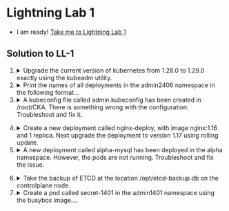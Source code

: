 # Lightning Lab 1

  - I am ready! [Take me to Lightning Lab 1](https://kodekloud.com/topic/lightning-lab-1-2/)

## Solution to LL-1

1.  <details>
    <summary>Upgrade the current version of kubernetes from 1.28.0 to 1.29.0 exactly using the kubeadm utility.</summary>

    Make sure that the upgrade is carried out one node at a time starting with the controlplane node. To minimize downtime, the deployment `gold-nginx` should be rescheduled on an alternate node before upgrading each node.


    Upgrade `controlplane` node first and drain node `node01` before upgrading it. Pods for `gold-nginx` should run on the controlplane node subsequently.

    On controlplane node

    1.  Update package repo

        ```bash
        apt update
        ```

    1.  Check madison to see what kubernetes packages are available

        ```bash
        apt-cache madison kubeadm
        ```

        Note that only 1.28 versions are present, meaning you have to grab the 1.29 repos

    1.  Grab kubernetes 1.29 repos

        ```bash
        mkdir -p /etc/apt/keyrings
        curl -fsSL https://pkgs.k8s.io/core:/stable:/v1.29/deb/Release.key | sudo gpg --dearmor -o /etc/apt/keyrings/kubernetes-1.29-apt-keyring.gpg
        echo "deb [signed-by=/etc/apt/keyrings/kubernetes-1.29-apt-keyring.gpg] https://pkgs.k8s.io/core:/stable:/v1.29/deb/ /" | sudo tee -a /etc/apt/sources.list.d/kubernetes.list
        ```

        Note that the filename `kubernetes-1.29-apt-keyring.gpg` is arbitrary. There is already an existing file `kubernetes-apt-keyring.gpg` which we don't want to overwrite. As long as the filenames in the `curl` and `echo` commands match, you're good.

    1.  Now run madison again to find out the package version for 1.29

        ```bash
        apt-cache madison kubeadm
        ```

        You should see the following in the list

        > `kubeadm | 1.29.0-1.1 | https://pkgs.k8s.io/core:/stable:/v1.29/deb  Packages`

        Now we know the package version is `1.29.0-1.1` we can proceed with the upgrade

    1. Drain node

        ```
        kubectl drain controlplane --ignore-daemonsets
        ```

    1. Upgrade kubeadm

        ```
        apt-mark unhold kubeadm
        apt install -y kubeadm=1.29.0-1.1
        ```

    1. Plan and apply upgrade

        ```
        kubeadm upgrade plan
        kubeadm upgrade apply v1.29.0
        ```

    1. Upgrade the kubelet

        ```
        apt-mark unhold kubelet
        apt install -y kubelet=1.29.0-1.1
        systemctl daemon-reload
        systemctl restart kubelet
        ```

    1. Reinstate controlplane node

        ```
        kubectl uncordon controlplane
        ```

    1. Upgrade kubectl

        ```
        apt-mark unhold kubectl
        apt install -y kubectl=1.29.0-1.1
        ```

    1. Re-hold packages

        ```
        apt-mark hold kubeadm kubelet kubectl
        ```

    1. Drain the worker node

        ```
        kubectl drain node01 --ignore-daemonsets
        ```

    1. Go to worker node

        ```
        ssh node01
        ```

    1. As before, you will need to update the package caches for v1.29

        ```bash
        mkdir -p /etc/apt/keyrings
        curl -fsSL https://pkgs.k8s.io/core:/stable:/v1.29/deb/Release.key | sudo gpg --dearmor -o /etc/apt/keyrings/kubernetes-1.29-apt-keyring.gpg
        echo "deb [signed-by=/etc/apt/keyrings/kubernetes-1.29-apt-keyring.gpg] https://pkgs.k8s.io/core:/stable:/v1.29/deb/ /" | sudo tee -a /etc/apt/sources.list.d/kubernetes.list
        apt update
        ```

    1. Upgrade kubeadm

        ```
        apt-mark unhold kubeadm
        apt install -y kubeadm=1.29.0-1.1
        ```

    1. Upgrade node

        ```
        kubeadm upgrade node
        ```

    1. Upgrade the kubelet

        ```
        apt-mark unhold kubelet
        apt install kubelet=1.29.0-1.1
        systemctl daemon-reload
        systemctl restart kubelet
        ```

    1. Re-hold packages

        ```
        apt-mark hold kubeadm kubelet
        ```

    1. Return to controlplane

        ```
        exit
        ```

    1. Reinstate worker node

        ```
        kubectl uncordon node01
        ```

    1. Verify `gold-nginx` is scheduled on controlplane node

        ```
        kubectl get pods -o wide | grep gold-nginx
        ```
    </details>

2.  <details>
    <summary>Print the names of all deployments in the admin2406 namespace in the following format...</summary>

    This is a job for `custom-columns` output of kubectl

    ```
    kubectl -n admin2406 get deployment -o custom-columns=DEPLOYMENT:.metadata.name,CONTAINER_IMAGE:.spec.template.spec.containers[].image,READY_REPLICAS:.status.readyReplicas,NAMESPACE:.metadata.namespace --sort-by=.metadata.name > /opt/admin2406_data
    ```
    </details>

3.  <details>
    <summary>A kubeconfig file called admin.kubeconfig has been created in /root/CKA. There is something wrong with the configuration. Troubleshoot and fix it.</summary>

    First, let's test this kubeconfig

    ```
    kubectl get pods --kubeconfig /root/CKA/admin.kubeconfig
    ```

    Notice the error message.

    Now look at the default kubeconfig for the correct setting.

    ```
    cat ~/.kube/config
    ```

    Make the correction

    ```
    vi /root/CKA/admin.kubeconfig
    ```

    Test

    ```
    kubectl get pods --kubeconfig /root/CKA/admin.kubeconfig
    ```
  </details>

4.  <details>
    <summary>Create a new deployment called nginx-deploy, with image nginx:1.16 and 1 replica. Next upgrade the deployment to version 1.17 using rolling update.</summary>

    ```
    kubectl create deployment nginx-deploy --image=nginx:1.16
    kubectl set image deployment/nginx-deploy nginx=nginx:1.17 --record
    ```

    You may ignore the deprecation warning.

    </details>

5.  <details>
    <summary>A new deployment called alpha-mysql has been deployed in the alpha namespace. However, the pods are not running. Troubleshoot and fix the issue.</summary>

    The deployment should make use of the persistent volume alpha-pv to be mounted at /var/lib/mysql and should use the environment variable MYSQL_ALLOW_EMPTY_PASSWORD=1 to make use of an empty root password.

    Important: Do not alter the persistent volume.

    Inspect the deployment to check the environment variable is set. Here I'm using `yq` which is like `jq` but for YAML to not have to view the _entire_ deployment YAML, just the section beneath `containers` in the deployment spec.

    ```
    kubectl get deployment -n alpha alpha-mysql  -o yaml | yq e .spec.template.spec.containers -
    ```

    Find out why the deployment does not have minimum availability. We'll have to find out the name of the deployment's pod first, then describe the pod to see the error.

    ```
    kubectl get pods -n alpha
    kubectl describe pod -n alpha alpha-mysql-xxxxxxxx-xxxxx
    ```

    We find that the requested PVC isn't present, so create it. First, examine the Persistent Volume to find the values for access modes, capacity (storage), and storage class name

    ```
    kubectl get pv alpha-pv
    ```

    Now use `vi` to create a PVC manifest

    ```yaml
    apiVersion: v1
    kind: PersistentVolumeClaim
    metadata:
      name: mysql-alpha-pvc
      namespace: alpha
    spec:
      accessModes:
      - ReadWriteOnce
      resources:
        requests:
          storage: 1Gi
      storageClassName: slow
    ```
  </details>

6.  <details>
    <summary>Take the backup of ETCD at the location /opt/etcd-backup.db on the controlplane node.</summary>

    This question is a bit poorly worded. It requires us to make a backup of etcd and store the backup at the given location.

    Know that the certificates we need for authentication of `etcdctl` are located in `/etc/kubernetes/pki/etcd`

    ```
    ETCDCTL_API='3' etcdctl snapshot save \
      --cacert=/etc/kubernetes/pki/etcd/ca.crt \
      --cert=/etc/kubernetes/pki/etcd/server.crt \
      --key=/etc/kubernetes/pki/etcd/server.key \
      /opt/etcd-backup.db
    ```

    Whilst we _could_ also use the argument `--endpoints=127.0.0.1:2379`, it is not necessary here as we are on the controlplane node, same as `etcd` itself. The default endpoint is the local host.
    </details>

7.  <details>
    <summary>Create a pod called secret-1401 in the admin1401 namespace using the busybox image....</summary>

    The container within the pod should be called `secret-admin` and should sleep for 4800 seconds.

    The container should mount a read-only secret volume called secret-volume at the path `/etc/secret-volume`. The secret being mounted has already been created for you and is called `dotfile-secret`.

    1. Use imperative command to get a starter manifest

        ```
        kubectl run secret-1401 -n admin1401 --image busybox --dry-run=client -o yaml --command -- sleep 4800 > admin.yaml
        ```

    1. Edit this manifest to add in the details for mounting the secret

        ```
        vi admin.yaml
        ```

        Add in the volume and volume mount sections seen below

        ```yaml
        apiVersion: v1
        kind: Pod
        metadata:
          creationTimestamp: null
          labels:
            run: secret-1401
          name: secret-1401
          namespace: admin1401
        spec:
          volumes:
          - name: secret-volume
            secret:
              secretName: dotfile-secret
          containers:
          - command:
            - sleep
            - "4800"
            image: busybox
            name: secret-admin
            volumeMounts:
            - name: secret-volume
              readOnly: true
              mountPath: /etc/secret-volume
        ```

    1. And create the pod

        ```
        kubectl create -f admin.yaml
        ```

  </details>


